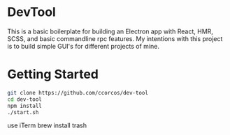 # DevTool

This is a basic boilerplate for building an Electron app with React, HMR, SCSS, and basic commandline rpc features. My intentions with this project is to build simple GUI's for different projects of mine.

# Getting Started

```bash
git clone https://github.com/ccorcos/dev-tool
cd dev-tool
npm install
./start.sh
```


use iTerm
brew install trash